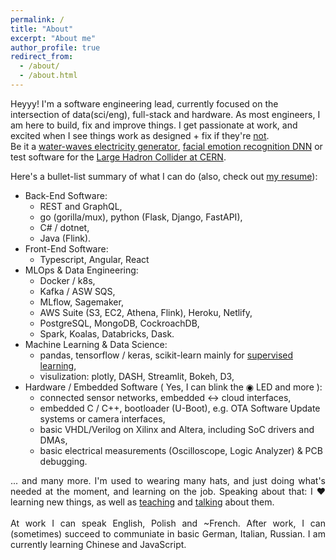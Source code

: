 ```yaml
---
permalink: /
title: "About"
excerpt: "About me"
author_profile: true
redirect_from: 
  - /about/
  - /about.html
---
```


<p style='text-align: justify;'> 

Heyyy! I'm a software engineering lead, currently focused on the intersection of data(sci/eng), full-stack and hardware. As most engineers, I am here to build, fix and improve things. I get passionate at work, and excited when I see things work as designed + fix if they're <a href="images/bad-software.gif">not</a>.
<br>
Be it a <text class="tooltip"><a href="portfolio/2008-wave-electricity">water-waves electricity generator</a> 
  <span class="tooltiptext" style="width: 320px">(build in my parents garage at age 15)</span>
</text>, <text class="tooltip"><a href="portfolio/2017-facial-emotion-dnn">facial emotion recognition DNN</a> 
  <span class="tooltiptext" style="width: 260px">(one of my personal projects)</span>
</text> or test software for the <text class="tooltip"><a href="/employment/2015-02-01-cern">Large Hadron Collider at CERN</a> 
  <span class="tooltiptext" style="width: 270px">(one of my nerdiest employers)</span>
</text>.

</p>

Here's a bullet-list summary of what I can do (also, check out [my resume](cv/)):
- Back-End Software:
  - REST and GraphQL,
  - go (gorilla/mux), python (Flask, Django, FastAPI),
  - C# / dotnet,
  - Java (Flink).
- Front-End Software:
  - Typescript, Angular, React
- MLOps & Data Engineering:
  - Docker / k8s,
  - Kafka / ASW SQS,
  - MLflow, Sagemaker,
  - AWS Suite (S3, EC2, Athena, Flink), Heroku, Netlify,
  - PostgreSQL, MongoDB, CockroachDB, 
  - Spark, Koalas, Databricks, Dask.
- Machine Learning & Data Science:
  - pandas, tensorflow / keras, scikit-learn mainly for [supervised learning](images/supervised-learning.png),
  - visulization: plotly, DASH, Streamlit, Bokeh, D3,
- Hardware / Embedded Software ( Yes, I can blink the <span class="blinking">&#9673;</span> LED and more ):
  - connected sensor networks, embedded &harr; cloud interfaces,
  - embedded C / C++, bootloader (U-Boot), e.g. OTA Software Update systems or camera interfaces,
  - basic VHDL/Verilog on Xilinx and Altera, including SoC drivers and DMAs,
  - basic electrical measurements (Oscilloscope, Logic Analyzer) & PCB debugging.



<p style='text-align: justify;'> 
... and many more. I'm used to wearing many hats, and just doing what's needed at the moment, and learning on the job. Speaking about that: I &#x2764; learning new things, as well as  <a href="teaching/">teaching</a> and <a href="talks/">talking</a> about them. 
<br>
<br>
At work I can speak English, Polish and ~French. After work, I can (sometimes) succeed to communiate in basic German, Italian, Russian. I am currently learning Chinese and JavaScript.
<br>
</p> 


<style>
.tooltip {
  position: relative;
  display: inline-block;
}

.tooltip .tooltiptext {
  visibility: hidden;
  background-color: black;
  color: #fff;
  text-align: center;
  border-radius: 6px;
  padding: 5px 0;
  
  /* Position the tooltip */
  position: absolute;
  z-index: 1;
  top: -5px;
  left: 105%;
}

.tooltip:hover .tooltiptext {
  visibility: visible;
}

.blinking{
	animation:blinkingText 1.8s infinite;
}
@keyframes blinkingText{
	0%{		color: #000f;	}
	49%{	color: #0006;	}
	50%{	color: #0006;	}
	99%{	color: #0006;	}
	100%{	color: #000f;	}
}
</style>